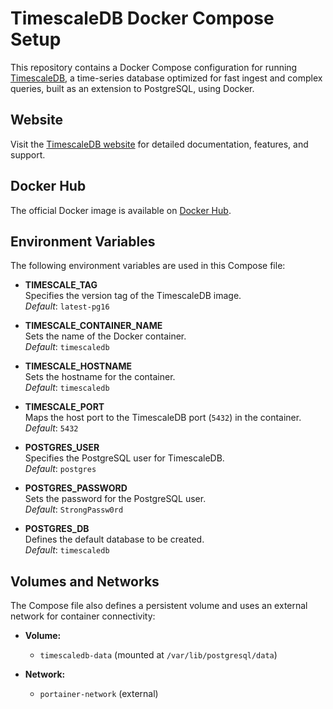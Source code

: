 # TimescaleDB Docker Compose Setup

This repository contains a Docker Compose configuration for running [TimescaleDB](https://www.timescale.com/), a time-series database optimized for fast ingest and complex queries, built as an extension to PostgreSQL, using Docker.

## Website

Visit the [TimescaleDB website](https://www.timescale.com/) for detailed documentation, features, and support.

## Docker Hub

The official Docker image is available on [Docker Hub](https://hub.docker.com/r/timescale/timescaledb).

## Environment Variables

The following environment variables are used in this Compose file:

- **TIMESCALE_TAG**  
  Specifies the version tag of the TimescaleDB image.  
  *Default*: `latest-pg16`

- **TIMESCALE_CONTAINER_NAME**  
  Sets the name of the Docker container.  
  *Default*: `timescaledb`

- **TIMESCALE_HOSTNAME**  
  Sets the hostname for the container.  
  *Default*: `timescaledb`

- **TIMESCALE_PORT**  
  Maps the host port to the TimescaleDB port (`5432`) in the container.  
  *Default*: `5432`

- **POSTGRES_USER**  
  Specifies the PostgreSQL user for TimescaleDB.  
  *Default*: `postgres`

- **POSTGRES_PASSWORD**  
  Sets the password for the PostgreSQL user.  
  *Default*: `StrongPassw0rd`

- **POSTGRES_DB**  
  Defines the default database to be created.  
  *Default*: `timescaledb`

## Volumes and Networks

The Compose file also defines a persistent volume and uses an external network for container connectivity:

- **Volume:**
  - `timescaledb-data` (mounted at `/var/lib/postgresql/data`)

- **Network:**
  - `portainer-network` (external)
